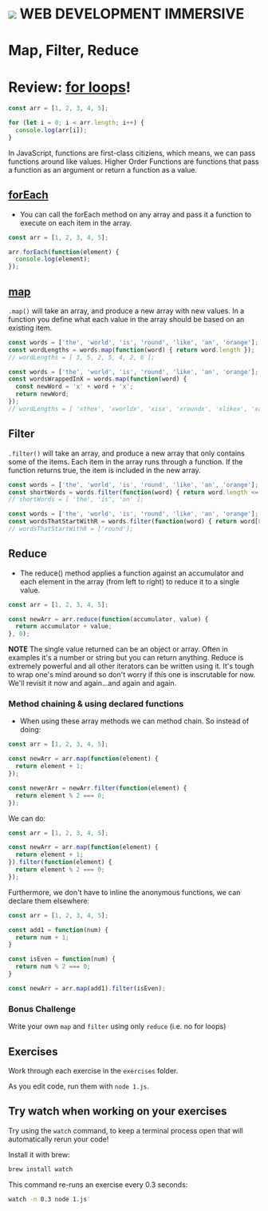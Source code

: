 # ![](https://ga-dash.s3.amazonaws.com/production/assets/logo-9f88ae6c9c3871690e33280fcf557f33.png)  WEB DEVELOPMENT IMMERSIVE

# Map, Filter, Reduce


# Review: [for loops](https://developer.mozilla.org/en-US/docs/Web/JavaScript/Reference/Statements/for)!

```javascript
const arr = [1, 2, 3, 4, 5];

for (let i = 0; i < arr.length; i++) {
  console.log(arr[i]);
}
```

In JavaScript, functions are first-class citiziens, which means, we can pass functions around like values. 
Higher Order Functions are functions that pass a function as an argument or return a function as a value.

## [forEach](https://developer.mozilla.org/en-US/docs/Web/JavaScript/Reference/Global_Objects/Array/forEach)

- You can call the forEach method on any array and pass it a function to execute on each item in the array.

```javascript
const arr = [1, 2, 3, 4, 5];

arr.forEach(function(element) {
  console.log(element);
});
```

## [map](https://developer.mozilla.org/en-US/docs/Web/JavaScript/Reference/Global_Objects/Array/map)

`.map()` will take an array, and produce a new array with new values. In a function you define what each value in the array should be based on an existing item.

```js
const words = ['the', 'world', 'is', 'round', 'like', 'an', 'orange'];
const wordLengths = words.map(function(word) { return word.length });
// wordLengths = [ 3, 5, 2, 5, 4, 2, 6 ];
```

```js
const words = ['the', 'world', 'is', 'round', 'like', 'an', 'orange'];
const wordsWrappedInX = words.map(function(word) { 
  const newWord = 'x' + word + 'x';
  return newWord;
});
// wordLengths = [ 'xthex', 'xworldx', 'xisx', 'xroundx', 'xlikex', 'xanx', 'xorangex' ]
```

## Filter

`.filter()` will take an array, and produce a new array that only contains some of the items. Each item in the array runs through a function. If the function returns true, the item is included in the new array.

```js
const words = ['the', 'world', 'is', 'round', 'like', 'an', 'orange'];
const shortWords = words.filter(function(word) { return word.length <= 3 });
// shortWords = [ 'the', 'is', 'an' ];
```


```js
const words = ['the', 'world', 'is', 'round', 'like', 'an', 'orange'];
const wordsThatStartWithR = words.filter(function(word) { return word[0] === 'r' });
// wordsThatStartWithR = ['round'];
```


## Reduce
- The reduce() method applies a function against an accumulator and each element in the array (from left to right) to reduce it to a single value.

```javascript
const arr = [1, 2, 3, 4, 5];

const newArr = arr.reduce(function(accumulator, value) {
  return accumulator + value;
}, 0);
```

__NOTE__ The single value returned can be an object or array. Often in examples it's a number or string but you can return anything. Reduce is extremely powerful and all other iterators can be written using it. It's tough to wrap one's mind around so don't worry if this one is inscrutable for now. We'll revisit it now and again...and again and again.

### Method chaining & using declared functions

- When using these array methods we can method chain. So instead of doing:

```javascript
const arr = [1, 2, 3, 4, 5];

const newArr = arr.map(function(element) {
  return element + 1;
});

const newerArr = newArr.filter(function(element) {
  return element % 2 === 0;
});
```

We can do:

```javascript
const arr = [1, 2, 3, 4, 5];

const newArr = arr.map(function(element) {
  return element + 1;
}).filter(function(element) {
  return element % 2 === 0;
});
```

Furthermore, we don't have to inline the anonymous functions, we can declare them elsewhere:

```javascript
const arr = [1, 2, 3, 4, 5];

const add1 = function(num) {
  return num + 1;
}

const isEven = function(num) {
  return num % 2 === 0;
}

const newArr = arr.map(add1).filter(isEven);
```

### Bonus Challenge

Write your own `map` and `filter` using only `reduce` (i.e. no for loops)


## Exercises

Work through each exercise in the `exercises` folder. 

As you edit code, run them with `node 1.js`.

## Try watch when working on your exercises

Try using the `watch` command, to keep a terminal process open that will automatically rerun your code!

Install it with brew:

```bash
brew install watch
```

This command re-runs an exercise every 0.3 seconds:

```bash
watch -n 0.3 node 1.js
```
